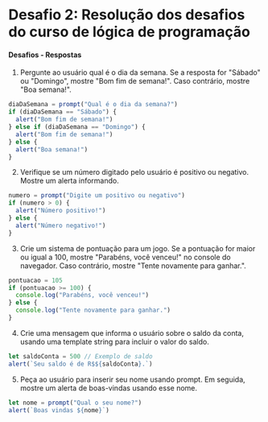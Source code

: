 # Desafio 2: Resolução dos desafios do curso de lógica de programação

#### Desafios - Respostas

1. Pergunte ao usuário qual é o dia da semana. Se a resposta for "Sábado" ou "Domingo", mostre "Bom fim de semana!". Caso contrário, mostre "Boa semana!".

```js
diaDaSemana = prompt("Qual é o dia da semana?")
if (diaDaSemana == "Sábado") {
  alert("Bom fim de semana!")
} else if (diaDaSemana == "Domingo") {
  alert("Bom fim de semana!")
} else {
  alert("Boa semana!")
}
```

2. Verifique se um número digitado pelo usuário é positivo ou negativo. Mostre um alerta informando.

```js
numero = prompt("Digite um positivo ou negativo")
if (numero > 0) {
  alert("Número positivo!")
} else {
  alert("Número negativo!")
}
```

3. Crie um sistema de pontuação para um jogo. Se a pontuação for maior ou igual a 100, mostre "Parabéns, você venceu!" no console do navegador. Caso contrário, mostre "Tente novamente para ganhar.".

```js
pontuacao = 105
if (pontuacao >= 100) {
  console.log("Parabéns, você venceu!")
} else {
  console.log("Tente novamente para ganhar.")
}
```

4. Crie uma mensagem que informa o usuário sobre o saldo da conta, usando uma template string para incluir o valor do saldo.

```js
let saldoConta = 500 // Exemplo de saldo
alert(`Seu saldo é de R$${saldoConta}.`)
```

5. Peça ao usuário para inserir seu nome usando prompt. Em seguida, mostre um alerta de boas-vindas usando esse nome.

```js
let nome = prompt("Qual o seu nome?")
alert(`Boas vindas ${nome}`)
```
